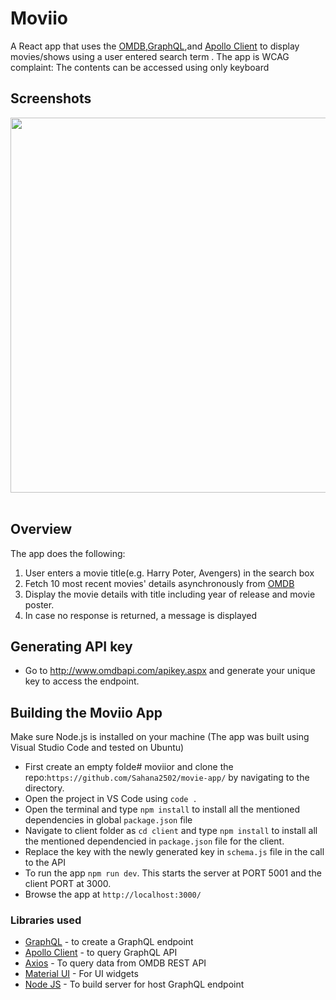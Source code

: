 # Moviio

A React app that uses the [OMDB](http://www.omdbapi.com/),[GraphQL](https://graphql.org/),and [Apollo Client](https://www.apollographql.com/docs/react/) to display movies/shows using a user entered search term .
The app is WCAG complaint: The contents can be accessed using only keyboard

## Screenshots

<p float="left">
  <img src="https://user-images.githubusercontent.com/89879294/149012819-ab7d6ff2-05bd-4dc5-8116-d3e2d727e127.png" width="1000" height="600"/> 
  &nbsp &nbsp &nbsp &nbsp
</p>


## Overview

The app does the following:
1. User enters a movie title(e.g. Harry Poter, Avengers) in the search box
2. Fetch 10 most recent movies' details asynchronously from [OMDB](http://www.omdbapi.com/)
3. Display the movie details with title including year of release and movie poster.
4. In case no response is returned, a message is displayed

## Generating API key 
* Go to http://www.omdbapi.com/apikey.aspx and generate your unique key to access the endpoint.

## Building the Moviio App
Make sure Node.js is installed on your machine
(The app was built using Visual Studio Code and tested on Ubuntu)
* First create an empty folde# moviior and clone the repo:`https://github.com/Sahana2502/movie-app/` by navigating to the directory.
* Open the project in VS Code using `code .`
* Open the terminal and type `npm install` to install all the mentioned dependencies in global `package.json` file
* Navigate to client folder as `cd client` and type `npm install` to install all the mentioned dependencied in `package.json` file for the client.
* Replace the key with the newly generated key in `schema.js` file in the call to the API
* To run the app `npm run dev`. This starts the server at PORT 5001 and the client PORT at 3000.
* Browse the app at `http://localhost:3000/`

### Libraries used

* [GraphQL](https://graphql.org/) - to create a GraphQL endpoint
* [Apollo Client](https://www.apollographql.com/docs/react/) - to query GraphQL API
* [Axios](https://www.npmjs.com/package/axios) - To query data from OMDB REST API
* [Material UI](https://www.npmjs.com/package/@material-ui/core) - For UI widgets
* [Node JS](https://nodejs.org/en/) - To build server for host GraphQL endpoint


